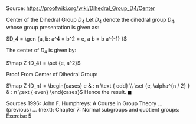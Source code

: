 # 

Source: https://proofwiki.org/wiki/Dihedral_Group_D4/Center

Center of the Dihedral Group $D_4$
Let $D_4$ denote the dihedral group $D_4$, whose group presentation is given as:

$D_4 = \gen {a, b: a^4 = b^2 = e, a b = b a^{-1} }$

The center of $D_4$ is given by:

$\map Z {D_4} = \set {e, a^2}$


Proof
From Center of Dihedral Group:

$\map Z {D_n} = \begin{cases} e & : n \text { odd} \\ \set {e, \alpha^{n / 2} } & : n \text { even} \end{cases}$
Hence the result.
$\blacksquare$


Sources
1996: John F. Humphreys: A Course in Group Theory ... (previous) ... (next): Chapter $7$: Normal subgroups and quotient groups: Exercise $5$




